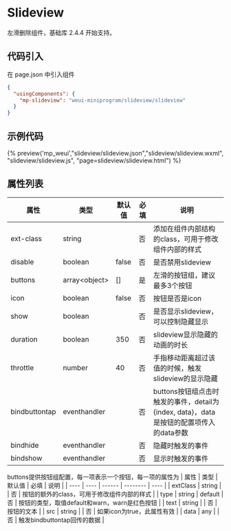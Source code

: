 # Slideview
左滑删除组件，基础库 2.4.4 开始支持。

## 代码引入
在 page.json 中引入组件
```json
{
  "usingComponents": {
    "mp-slideview": "weui-miniprogram/slideview/slideview"
  }
}
```

## 示例代码

{% preview('mp_weui',"slideview/slideview.json","slideview/slideview.wxml", "slideview/slideview.js", "page=slideview/slideview.html") %}

## 属性列表
| 属性 | 类型 | 默认值 | 必填 | 说明 |
| ---- | ---- | ------ | -------- | ---- |
| ext-class | string |  | 否 | 添加在组件内部结构的class，可用于修改组件内部的样式 |
| disable | boolean | false | 否 | 是否禁用slideview |
| buttons | array\<object\> | [] | 是 | 左滑的按钮组，建议最多3个按钮 |
| icon | boolean | false | 否 | 按钮是否是icon |
| show | boolean |  | 否 | 是否显示slideview，可以控制隐藏显示 |
| duration | boolean | 350 | 否 | slideview显示隐藏的动画的时长 |
| throttle | number | 40 | 否 | 手指移动距离超过该值的时候，触发slideview的显示隐藏 |
| bindbuttontap | eventhandler |  | 否 | buttons按钮组点击时触发的事件，detail为{index, data}，data是按钮的配置项传入的data参数 |
| bindhide | eventhandler |  | 否 | 隐藏时触发的事件 |
| bindshow | eventhandler |  | 否 | 显示时触发的事件 |

buttons提供按钮组配置，每一项表示一个按钮，每一项的属性为
| 属性 | 类型 | 默认值 | 必填 | 说明 |
| ---- | ---- | ------ | -------- | ---- |
| extClass | string |  | 否 | 按钮的额外的class，可用于修改组件内部的样式 |
| type | string | default | 否 | 按钮的类型，取值default和warn，warn是红色按钮 |
| text | string |  | 否 | 按钮的文本 |
| src | string |  | 否 | 如果icon为true，此属性有效 |
| data | any |  | 否 | 触发bindbuttontap回传的数据 |

